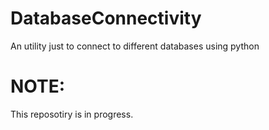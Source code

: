 # DatabaseConnectivity

An utility just to connect to different databases using python

# NOTE:

This reposotiry is in progress.

